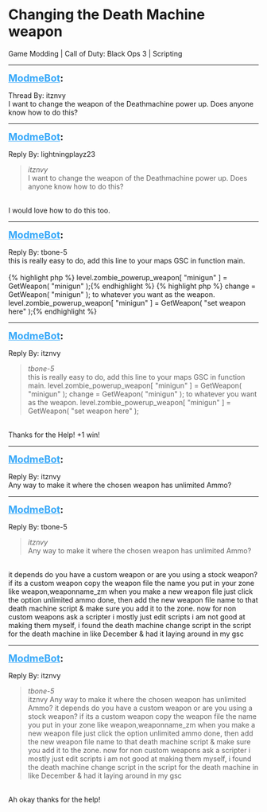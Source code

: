 # Changing the Death Machine weapon
Game Modding | Call of Duty: Black Ops 3 | Scripting

---
<strong style="font-size: 1.4em;"><span style="text-decoration: underline;text-decoration-color: #34a7f9;"><span style="color:#34a7f9;">ModmeBot</span></span>:</strong>

<p>Thread By: itznvy<br />I want to change the weapon of the Deathmachine power up. Does anyone know how to do this?</p>

---
<strong style="font-size: 1.4em;"><span style="text-decoration: underline;text-decoration-color: #34a7f9;"><span style="color:#34a7f9;">ModmeBot</span></span>:</strong>

<p>Reply By: lightningplayz23<br /><blockquote><em>itznvy</em><br />I want to change the weapon of the Deathmachine power up. Does anyone know how to do this?</blockquote><br />I would love how to do this too.</p>

---
<strong style="font-size: 1.4em;"><span style="text-decoration: underline;text-decoration-color: #34a7f9;"><span style="color:#34a7f9;">ModmeBot</span></span>:</strong>

<p>Reply By: tbone-5<br />this is really easy to do, add this line to your maps GSC in function main.<br /> <br />{% highlight php %}
level.zombie_powerup_weapon[ "minigun" ] = GetWeapon( "minigun" );{% endhighlight %}
{% highlight php %}
change = GetWeapon( "minigun" ); to whatever you want as the weapon. level.zombie_powerup_weapon[ "minigun" ] = GetWeapon( "set weapon here" );{% endhighlight %}
</p>

---
<strong style="font-size: 1.4em;"><span style="text-decoration: underline;text-decoration-color: #34a7f9;"><span style="color:#34a7f9;">ModmeBot</span></span>:</strong>

<p>Reply By: itznvy<br /><blockquote><em>tbone-5</em><br />this is really easy to do, add this line to your maps GSC in function main.   level.zombie_powerup_weapon[ &quot;minigun&quot; ] = GetWeapon( &quot;minigun&quot; ); change = GetWeapon( &quot;minigun&quot; ); to whatever you want as the weapon. level.zombie_powerup_weapon[ &quot;minigun&quot; ] = GetWeapon( &quot;set weapon here&quot; );</blockquote><br /> Thanks for the Help! +1 win!</p>

---
<strong style="font-size: 1.4em;"><span style="text-decoration: underline;text-decoration-color: #34a7f9;"><span style="color:#34a7f9;">ModmeBot</span></span>:</strong>

<p>Reply By: itznvy<br />Any way to make it where the chosen weapon has unlimited Ammo?</p>

---
<strong style="font-size: 1.4em;"><span style="text-decoration: underline;text-decoration-color: #34a7f9;"><span style="color:#34a7f9;">ModmeBot</span></span>:</strong>

<p>Reply By: tbone-5<br /><blockquote><em>itznvy</em><br />Any way to make it where the chosen weapon has unlimited Ammo?</blockquote><br /> it depends do you have a custom weapon or are you using a stock weapon? if its a custom weapon copy the weapon file the name you put in your zone like weapon,weaponname_zm when you make a new weapon file just click the option unlimited ammo done, then add the new weapon file name to that death machine script &amp; make sure you add it to the zone. now for non custom weapons ask a scripter i mostly just edit scripts i am not good at making them myself, i found the death machine change script in the script for the death machine in like December &amp; had it laying around in my gsc</p>

---
<strong style="font-size: 1.4em;"><span style="text-decoration: underline;text-decoration-color: #34a7f9;"><span style="color:#34a7f9;">ModmeBot</span></span>:</strong>

<p>Reply By: itznvy<br /><blockquote><em>tbone-5</em><br />itznvy Any way to make it where the chosen weapon has unlimited Ammo?  it depends do you have a custom weapon or are you using a stock weapon? if its a custom weapon copy the weapon file the name you put in your zone like weapon,weaponname_zm when you make a new weapon file just click the option unlimited ammo done, then add the new weapon file name to that death machine script &amp; make sure you add it to the zone. now for non custom weapons ask a scripter i mostly just edit scripts i am not good at making them myself, i found the death machine change script in the script for the death machine in like December &amp; had it laying around in my gsc</blockquote><br /> Ah okay thanks for the help!</p>
